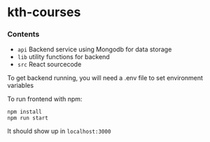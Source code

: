 # kth-courses

### Contents
- `api` Backend service using Mongodb for data storage
- `lib` utility functions for backend
- `src` React sourcecode

To get backend running, you will need a .env file to set environment variables

To run frontend with npm:
```
npm install
npm run start
```

It should show up in `localhost:3000`